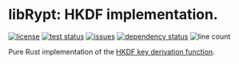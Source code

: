 # libRypt: HKDF implementation.

[![license](https://img.shields.io/github/license/librypt/librypt-kdf-hkdf)](https://www.github.com/librypt/librypt-kdf-hkdf/LICENSE)
[![test status](https://img.shields.io/github/actions/workflow/status/librypt/librypt-kdf-hkdf/rust.yml)](https://www.github.com/librypt/librypt-kdf-hkdf/actions)
[![issues](https://img.shields.io/github/issues/librypt/librypt-kdf-hkdf)](https://www.github.com/librypt/librypt-kdf-hkdf/issues)
[![dependency status](https://deps.rs/repo/github/librypt/librypt-kdf-hkdf/status.svg)](https://deps.rs/repo/github/librypt/librypt-kdf-hkdf)
![line count](https://img.shields.io/tokei/lines/github/librypt/librypt-kdf-hkdf)

Pure Rust implementation of the [HKDF key derivation function](https://en.wikipedia.org/wiki/HKDF).
